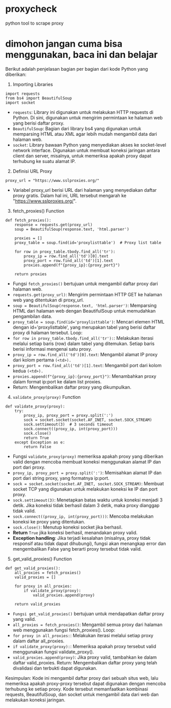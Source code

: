# proxycheck
python tool to scrape proxy

# dimohon jangan cuma bisa menggunakan, baca ini dan belajar

Berikut adalah penjelasan bagian per bagian dari kode Python yang diberikan:

1. Importing Libraries
```
import requests
from bs4 import BeautifulSoup
import socket
```
- `requests`: Library ini digunakan untuk melakukan HTTP requests di Python. Di sini, digunakan untuk mengirim permintaan ke halaman web yang berisi daftar proxy.
- `BeautifulSoup`: Bagian dari library bs4 yang digunakan untuk memparsing HTML atau XML agar lebih mudah mengambil data dari halaman web.
- `socket`: Library bawaan Python yang menyediakan akses ke socket-level network interface. Digunakan untuk membuat koneksi jaringan antara client dan server, misalnya, untuk memeriksa apakah proxy dapat terhubung ke suatu alamat IP.

2. Definisi URL Proxy
```
proxy_url = "https://www.sslproxies.org/"
```
- Variabel proxy_url berisi URL dari halaman yang menyediakan daftar proxy gratis. Dalam hal ini, URL tersebut mengarah ke "https://www.sslproxies.org/".

3. fetch_proxies() Function
```
def fetch_proxies():
    response = requests.get(proxy_url)
    soup = BeautifulSoup(response.text, 'html.parser')
    
    proxies = []
    proxy_table = soup.find(id='proxylisttable')  # Proxy list table
    
    for row in proxy_table.tbody.find_all('tr'):
        proxy_ip = row.find_all('td')[0].text
        proxy_port = row.find_all('td')[1].text
        proxies.append(f"{proxy_ip}:{proxy_port}")
    
    return proxies
```
- Fungsi `fetch_proxies()` bertujuan untuk mengambil daftar proxy dari halaman web.
- `requests.get(proxy_url)`: Mengirim permintaan HTTP GET ke halaman web yang ditentukan di proxy_url.
- `soup = BeautifulSoup(response.text, 'html.parser')`: Memparsing HTML dari halaman web dengan BeautifulSoup untuk memudahkan pengambilan data.
- `proxy_table = soup.find(id='proxylisttable')`: Mencari elemen HTML dengan id='proxylisttable', yang merupakan tabel yang berisi daftar proxy di halaman tersebut.
Loop:
- `for row in proxy_table.tbody.find_all('tr'):`: Melakukan iterasi melalui setiap baris (row) dalam tabel yang ditemukan. Setiap baris berisi informasi mengenai satu proxy.
- `proxy_ip = row.find_all('td')[0].text`: Mengambil alamat IP proxy dari kolom pertama `(<td>).`
- `proxy_port = row.find_all('td')[1].text`: Mengambil port dari kolom kedua `(<td>).`
- `proxies.append(f"{proxy_ip}:{proxy_port}")`: Menambahkan proxy dalam format ip:port ke dalam list proxies.
- Return: Mengembalikan daftar proxy yang dikumpulkan.

4. `validate_proxy(proxy)` Function
```
def validate_proxy(proxy):
    try:
        proxy_ip, proxy_port = proxy.split(':')
        sock = socket.socket(socket.AF_INET, socket.SOCK_STREAM)
        sock.settimeout(3)  # 3 seconds timeout
        sock.connect((proxy_ip, int(proxy_port)))
        sock.close()
        return True
    except Exception as e:
        return False
```
- Fungsi `validate_proxy(proxy)` memeriksa apakah proxy yang diberikan valid dengan mencoba membuat koneksi menggunakan alamat IP dan port dari proxy.
- `proxy_ip, proxy_port = proxy.split(':')`: Memisahkan alamat IP dan port dari string proxy, yang formatnya ip:port.
- `sock = socket.socket(socket.AF_INET, socket.SOCK_STREAM)`: Membuat socket TCP yang digunakan untuk melakukan koneksi ke IP dan port proxy.
- `sock.settimeout(3)`: Menetapkan batas waktu untuk koneksi menjadi 3 detik. Jika koneksi tidak berhasil dalam 3 detik, maka proxy dianggap tidak valid.
- `sock.connect((proxy_ip, int(proxy_port)))`: Mencoba melakukan koneksi ke proxy yang ditentukan.
- `sock.close()`: Menutup koneksi socket jika berhasil.
- **Return** `True` jika koneksi berhasil, menandakan proxy valid.
- **Exception handling**: Jika terjadi kesalahan (misalnya, proxy tidak responsif atau tidak dapat dihubungi), fungsi akan menangkap error dan mengembalikan False yang berarti proxy tersebut tidak valid.

5. get_valid_proxies() Function
```
def get_valid_proxies():
    all_proxies = fetch_proxies()
    valid_proxies = []
    
    for proxy in all_proxies:
        if validate_proxy(proxy):
            valid_proxies.append(proxy)
    
    return valid_proxies
```
- `Fungsi get_valid_proxies()` bertujuan untuk mendapatkan daftar proxy yang valid.
- `all_proxies = fetch_proxies()`: Mengambil semua proxy dari halaman web menggunakan fungsi fetch_proxies().
Loop:
- `for proxy in all_proxies:`: Melakukan iterasi melalui setiap proxy dalam daftar all_proxies.
- `if validate_proxy(proxy):`: Memeriksa apakah proxy tersebut valid menggunakan fungsi validate_proxy().
- `valid_proxies.append(proxy)`: Jika proxy valid, tambahkan ke dalam daftar valid_proxies.
Return: Mengembalikan daftar proxy yang telah divalidasi dan terbukti dapat digunakan.

Kesimpulan:
Kode ini mengambil daftar proxy dari sebuah situs web, lalu memeriksa apakah proxy-proxy tersebut dapat digunakan dengan mencoba terhubung ke setiap proxy. Kode tersebut memanfaatkan kombinasi requests, BeautifulSoup, dan socket untuk mengambil data dari web dan melakukan koneksi jaringan.
